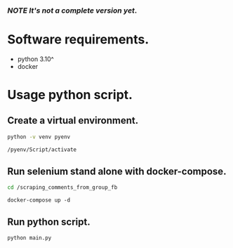 ### ***NOTE It's not a complete version yet***.

# Software requirements.
- python 3.10^
- docker

# Usage python script.
## Create a virtual environment.
```bash
python -v venv pyenv
```
```bash
/pyenv/Script/activate
```
## Run selenium stand alone with docker-compose.
```bash
cd /scraping_comments_from_group_fb
```
```
docker-compose up -d
```
## Run python script.
```bash
python main.py
```
